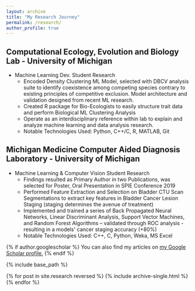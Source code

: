 ```yaml
---
layout: archive
title: "My Research Journey"
permalink: /research/
author_profile: true
---
```



Computational Ecology, Evolution and Biology Lab - University of Michigan
-----
* Machine Learning Dev. Student Research
  * Encoded Density Clustering ML Model, selected with DBCV analysis suite to identify coexistence among competing species contrary to existing principles of competitive exclusion. Model architecture and validation designed from recent ML research.
  * Created R package for Bio-Ecologists to easily structure trait data and perform Biological ML Clustering Analysis
  * Operate as an interdisciplinary reference within lab to explain and analyze machine learning and data analysis research.
  * Notable Technologies Used: Python, C++/C, R, MATLAB, Git



Michigan Medicine Computer Aided Diagnosis Laboratory - University of Michigan
-----
* Machine Learning & Computer Vision Student Research
  * Findings resulted as Primary Author in two Publications, was selected for Poster, Oral Presentation in SPIE Conference 2019
  * Performed Feature Extraction and Selection on Bladder CTU Scan Segmentations to extract key features in Bladder Cancer Lesion Staging (staging determines the avenue of treatment)
  * Implemented and trained a series of Back Propagated Neural Networks, Linear Discriminant Analysis, Support Vector Machines, and Random Forest Algorithms – validated through ROC analysis - resulting in a models' cancer staging accuracy (+80%)
  * Notable Technologies Used: C++, C, Python, Weka, MS Excel

{% if author.googlescholar %}
  You can also find my articles on <u><a href="{{author.googlescholar}}">my Google Scholar profile</a>.</u>
{% endif %}

{% include base_path %}

{% for post in site.research reversed %}
  {% include archive-single.html %}
{% endfor %}
